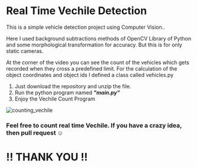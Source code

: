 # Real Time Vechile Detection 

This is a simple vehicle detection project using Computer Vision..

Here I used background subtractions methods of OpenCV Library of Python and some morphological transformation for accuracy.
But this is for only static cameras. 

At the corner of the video you can see the count of the vehicles which gets recorded
when they cross a predefined limit. For the calculation of the object coordinates and object ids I defined a class called vehicles.py

1. Just download the repository and unzip the file. <br>
2. Run the python program named <b> <i>  "main.py" </i> </b> <br>
3. Enjoy the Vechile Count Program

![counting_vechile](/uploads/68cce10dc77d121d476df63e4ee9475d/counting_vechile.PNG)

<h3>  Feel free to count real time Vechile. If you have a crazy idea, then pull request ☺ </h3>

<h1> !! THANK YOU !! </h1>